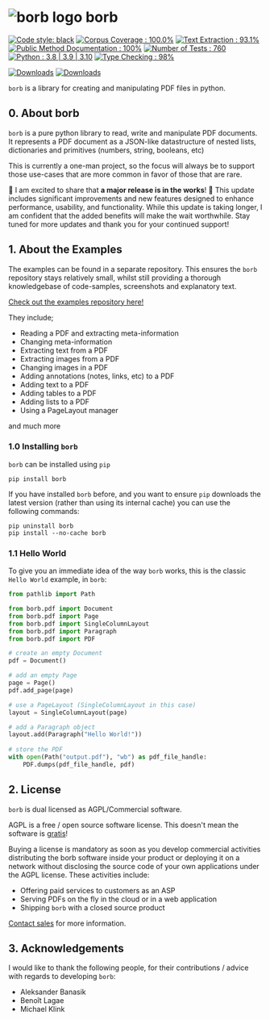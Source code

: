 
# ![borb logo](https://github.com/jorisschellekens/borb/raw/master/logo/borb_64.png) borb


[![Code style: black](https://img.shields.io/badge/code%20style-black-000000.svg)](https://github.com/psf/black)
[![Corpus Coverage : 100.0%](https://img.shields.io/badge/corpus%20coverage-100.0%25-green)]()
[![Text Extraction : 93.1%](https://img.shields.io/badge/text%20extraction-93.1%25-green)]()
[![Public Method Documentation : 100%](https://img.shields.io/badge/public%20method%20documentation-100%25-green)]()
[![Number of Tests : 760](https://img.shields.io/badge/number%20of%20tests-760-green)]()
[![Python : 3.8 | 3.9 | 3.10 ](https://img.shields.io/badge/python-3.8%20&#124;%203.9%20&#124;%203.10-green)]()
[![Type Checking : 98%](https://img.shields.io/badge/type%20checking-98%25-green)]()


[![Downloads](https://pepy.tech/badge/borb)](https://pepy.tech/project/borb)
[![Downloads](https://pepy.tech/badge/borb/month)](https://pepy.tech/project/borb)

`borb` is a library for creating and manipulating PDF files in python.

## 0. About borb

`borb` is a pure python library to read, write and manipulate PDF documents. 
It represents a PDF document as a JSON-like datastructure of nested lists, dictionaries and primitives (numbers, string, booleans, etc)

This is currently a one-man project, so the focus will always be to support those use-cases that are more common in favor of those that are rare.

📣 I am excited to share that **a major release is in the works**! 🎉 This update includes significant improvements and new features designed to enhance performance, usability, and functionality. 
While this update is taking longer, I am confident that the added benefits will make the wait worthwhile.
Stay tuned for more updates and thank you for your continued support!

## 1. About the Examples

The examples can be found in a separate repository.
This ensures the `borb` repository stays relatively small, whilst still providing a thorough knowledgebase of code-samples, screenshots and explanatory text.

[Check out the examples repository here!](https://github.com/jorisschellekens/borb-examples)

They include; 

- Reading a PDF and extracting meta-information
- Changing meta-information  
- Extracting text from a PDF
- Extracting images from a PDF
- Changing images in a PDF
- Adding annotations (notes, links, etc) to a PDF
- Adding text to a PDF
- Adding tables to a PDF
- Adding lists to a PDF
- Using a PageLayout manager

 and much more
 
### 1.0 Installing `borb`

`borb` can be installed using `pip`

    pip install borb

If you have installed `borb` before, and you want to ensure `pip` downloads the latest version (rather than using its internal cache) you can use the following commands:

    pip uninstall borb
    pip install --no-cache borb

### 1.1 Hello World

To give you an immediate idea of the way `borb` works, 
this is the classic `Hello World` example, in `borb`:

```python
from pathlib import Path

from borb.pdf import Document
from borb.pdf import Page
from borb.pdf import SingleColumnLayout
from borb.pdf import Paragraph
from borb.pdf import PDF

# create an empty Document
pdf = Document()

# add an empty Page
page = Page()
pdf.add_page(page)

# use a PageLayout (SingleColumnLayout in this case)
layout = SingleColumnLayout(page)

# add a Paragraph object
layout.add(Paragraph("Hello World!"))
    
# store the PDF
with open(Path("output.pdf"), "wb") as pdf_file_handle:
    PDF.dumps(pdf_file_handle, pdf)
```

## 2. License

`borb` is dual licensed as AGPL/Commercial software.

AGPL is a free / open source software license.
This doesn't mean the software is [gratis](https://en.wikipedia.org/wiki/Gratis_versus_libre)!

Buying a license is mandatory as soon as you develop commercial activities distributing the borb software inside your product or deploying it on a network without disclosing the source code of your own applications under the AGPL license. 
These activities include:

- Offering paid services to customers as an ASP
- Serving PDFs on the fly in the cloud or in a web application
- Shipping `borb` with a closed source product

[Contact sales](https://borbpdf.com/) for more information.

## 3. Acknowledgements

I would like to thank the following people, for their contributions / advice with regards to developing `borb`:
- Aleksander Banasik
- Benoît Lagae
- Michael Klink
